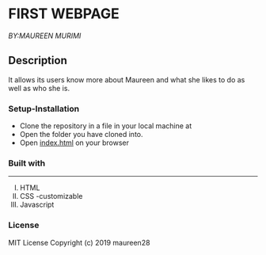 # FIRST WEBPAGE
*BY:MAUREEN MURIMI*
## Description
It allows its users know more about Maureen and what she likes to do as well as who she is.

### Setup-Installation
<ul list-style-type="square">
<li>Clone the repository in a file in your local machine at </li>
<li>Open the folder you have cloned into.</li>
<li>Open <ins>index.html</ins> on your browser</li>
</ul>

### Built with
<hr>
<ol type="I">
<li>HTML</li>
<li>CSS -customizable</li>
<li>Javascript</li>
</ol>

### License
MIT License
Copyright (c) 2019 maureen28